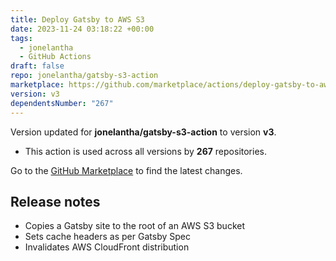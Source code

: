 ```yaml
---
title: Deploy Gatsby to AWS S3
date: 2023-11-24 03:18:22 +00:00
tags:
  - jonelantha
  - GitHub Actions
draft: false
repo: jonelantha/gatsby-s3-action
marketplace: https://github.com/marketplace/actions/deploy-gatsby-to-aws-s3
version: v3
dependentsNumber: "267"
---
```



Version updated for **jonelantha/gatsby-s3-action** to version **v3**.
- This action is used across all versions by **267** repositories.

Go to the [GitHub Marketplace](https://github.com/marketplace/actions/deploy-gatsby-to-aws-s3) to find the latest changes.

## Release notes

- Copies a Gatsby site to the root of an AWS S3 bucket
- Sets cache headers as per Gatsby Spec
- Invalidates AWS CloudFront distribution
